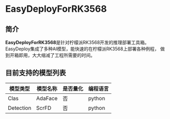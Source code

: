 # EasyDeployForRK3568

## 简介

**EasyDeployForRK3568**是针对柠檬派RK3568开发的推理部署工具箱。EasyDeploy集成了多种AI模型，能快速的在柠檬派RK3568上部署各种例程，
做到开箱即用，大大缩减了工程所需要的时间。

## 目前支持的模型列表



| 模型类型      | 模型名称    | 是否量化 | 编程语言   |
|-----------|---------|------|--------|
| Clas      | AdaFace | 否    | python |
| Detection | ScrFD   | 否    | python |
